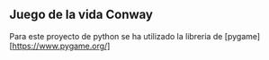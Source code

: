 ## Juego de la vida Conway

Para este proyecto de python se ha utilizado la libreria de [pygame][https://www.pygame.org/]